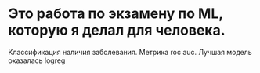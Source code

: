 # Это работа по экзамену по ML, которую я делал для человека.

Классификация наличия заболевания. Метрика roc auc. Лучшая модель оказалась logreg 
